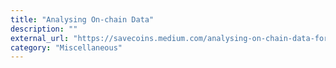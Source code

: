 ```yaml
---
title: "Analysing On-chain Data"
description: ""
external_url: "https://savecoins.medium.com/analysing-on-chain-data-for-financial-audits-of-centralized-crypto-companies-4bfda9aed7b2"
category: "Miscellaneous"
---
```

